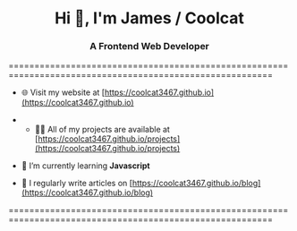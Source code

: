 <h1 align="center">Hi 👋, I'm James / Coolcat</h1>
<h3 align="center">A Frontend Web Developer</h3>

=========================================================================================================

- 🌐 Visit my website at [https://coolcat3467.github.io](https://coolcat3467.github.io)

- - 👨‍💻 All of my projects are available at [https://coolcat3467.github.io/projects](https://coolcat3467.github.io/projects)

- 🌱 I’m currently learning **Javascript**

- 📝 I regularly write articles on [https://coolcat3467.github.io/blog](https://coolcat3467.github.io/blog)

=========================================================================================================

